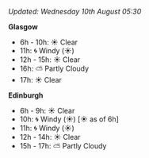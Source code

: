 *Updated: Wednesday 10th August 05:30*

**Glasgow**

* 6h - 10h: :sunny: Clear
* 11h: :cyclone: Windy (:sunny:)
* 12h - 15h: :sunny: Clear
* 16h: :partly_sunny: Partly Cloudy
* 17h: :sunny: Clear

**Edinburgh**

* 6h - 9h: :sunny: Clear
* 10h: :cyclone: Windy (:sunny:) [:sunny: as of 6h]
* 11h: :cyclone: Windy (:sunny:)
* 12h - 14h: :sunny: Clear
* 15h - 17h: :partly_sunny: Partly Cloudy
